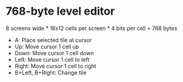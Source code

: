 # 768-byte level editor

8 screens wide * 16x12 cells per screen * 4 bits per cell = 768 bytes

* A: Place selected tile at cursor
* Up: Move cursor 1 cell up
* Down: Move cursor 1 cell down
* Left: Move cursor 1 cell to left
* Right: Move cursor 1 cell to right
* B+Left, B+Right: Change tile
